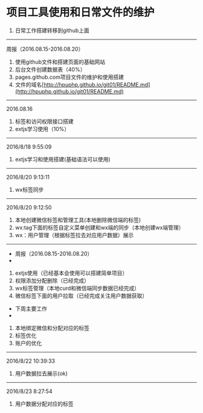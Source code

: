 # 项目工具使用和日常文件的维护 #
1. 日常工作搭建转移到github上面

----------
周报（2016.08.15-2016.08.20）


1. 使用github文件和搭建页面的基础网站
2. 后台文件创建数据表（40%）
3. pages.github.com项目文件的维护和使用搭建
4. 文件的域名[http://hpuphp.github.io/git01/README.md](http://hpuphp.github.io/git01/README.md)

----------
2016.08.16

1. 标签和访问权限接口搭建
2. extjs学习使用（10%）

----------
2016/8/18 9:55:09 

1. extjs学习和使用搭建(基础语法可以使用)

----------
2016/8/20 9:13:11 

1. wx标签同步

----------
2016/8/20 9:12:50
 
1. 本地创建微信标签和管理工具(本地删除微信端的标签)
2. wx:tag下面的标签自定义菜单创建和wx端的同步（本地创建wx端管理）
3. wx：用户管理（根据标签拉去对应用户数据）展示

----------
- 周报（2016.08.15-2016.08.20） 
- 
1. extjs使用（已经基本会使用可以搭建简单项目）
2. 权限添加分配删除（已经完成）
3. wx标签管理（本地curd和微信端同步数据已经完成）
4. 微信标签下面的用户拉取（已经完成关注用户数据获取）

- 下周主要工作
- 
1. 本地绑定微信和分配对应的标签
2. 标签优化
3. 账户的优化

----------
2016/8/22 10:39:33 

1. 用户数据拉去展示(ok)

----------
2016/8/23 8:27:54 

1. 用户数据分配对应的标签